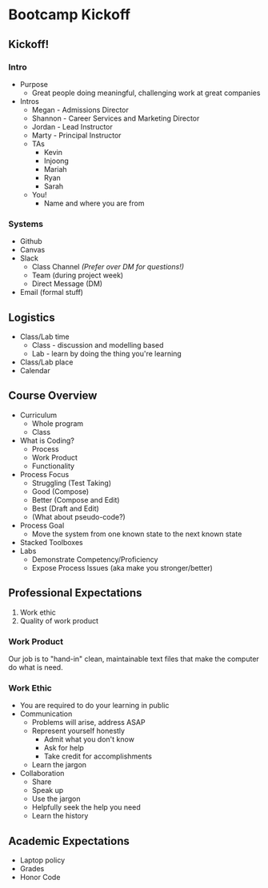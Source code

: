 # Bootcamp Kickoff

## Kickoff!

### Intro

* Purpose
    * Great people doing meaningful, challenging work at great companies
* Intros
    * Megan - Admissions Director
    * Shannon - Career Services and Marketing Director
    * Jordan - Lead Instructor
    * Marty - Principal Instructor
    * TAs
        * Kevin
        * Injoong
        * Mariah
        * Ryan
        * Sarah
    * You!
        * Name and where you are from

### Systems
* Github
* Canvas
* Slack
    * Class Channel _(Prefer over DM for questions!)_
    * Team (during project week)
    * Direct Message (DM)
* Email (formal stuff)

## Logistics

* Class/Lab time
    * Class - discussion and modelling based
    * Lab - learn by doing the thing you're learning
* Class/Lab place
* Calendar

## Course Overview

* Curriculum
    * Whole program
    * Class
* What is Coding?
    * Process
    * Work Product
    * Functionality
* Process Focus
    * Struggling (Test Taking)
    * Good (Compose)
    * Better (Compose and Edit)
    * Best (Draft and Edit)
    * (What about pseudo-code?)
* Process Goal
    * Move the system from one known state to the next known state
* Stacked Toolboxes 
* Labs
    * Demonstrate Competency/Proficiency
    * Expose Process Issues (aka make you stronger/better)

## Professional Expectations

1. Work ethic
2. Quality of work product

### Work Product

Our job is to "hand-in" clean, maintainable text files that
make the computer do what is need.

### Work Ethic

* You are required to do your learning in public
* Communication    
    * Problems will arise, address ASAP
    * Represent yourself honestly
        * Admit what you don't know
        * Ask for help
        * Take credit for accomplishments
    * Learn the jargon
* Collaboration
    * Share
    * Speak up
    * Use the jargon
    * Helpfully seek the help you need 
    * Learn the history

## Academic Expectations

* Laptop policy
* Grades
* Honor Code



